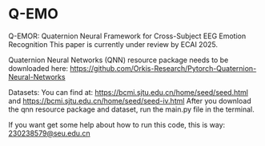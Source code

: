 # Q-EMO
Q-EMOR: Quaternion Neural Framework for Cross-Subject EEG Emotion Recognition
This paper is currently under review by ECAI 2025.

Quaternion Neural Networks (QNN) resource package needs to be downloaded here: https://github.com/Orkis-Research/Pytorch-Quaternion-Neural-Networks

Datasets:
You can find at: https://bcmi.sjtu.edu.cn/home/seed/seed.html and https://bcmi.sjtu.edu.cn/home/seed/seed-iv.html
After you download the qnn resource package and dataset, run the main.py file in the terminal.

If you want get some help about how to run this code,
this is way: 230238579@seu.edu.cn

